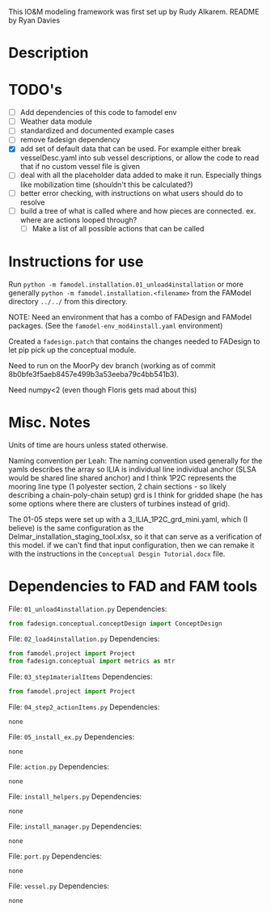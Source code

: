 This IO&M modeling framework was first set up by Rudy Alkarem. README by Ryan Davies

# Description

# TODO's

- [ ] Add dependencies of this code to famodel env
- [ ] Weather data module
- [ ] standardized and documented example cases
- [ ] remove fadesign dependency
- [X] add set of default data that can be used. For example either break vesselDesc.yaml into sub vessel descriptions, or allow the code to read that if no custom vessel file is given
- [ ] deal with all the placeholder data added to make it run. Especially things like mobilization time (shouldn't this be calculated?)
- [ ] better error checking, with instructions on what users should do to resolve
- [ ] build a tree of what is called where and how pieces are connected. ex. where are actions looped through?
   - [ ]  Make a list of all possible actions that can be called

# Instructions for use

Run `python -m famodel.installation.01_unload4installation` or more generally `python -m famodel.installation.<filename>` from the FAModel directory `../../` from this directory.

NOTE: Need an environment that has a combo of FADesign and FAModel packages. (See the `famodel-env_mod4install.yaml` environment)

Created a `fadesign.patch` that contains the changes needed to FADesign to let pip pick up the conceptual module.

Need to run on the MoorPy dev branch (working as of commit 8b0bfe3f5aeb8457e499b3a53eeba79c4bb541b3).

Need numpy<2 (even though Floris gets mad about this)

# Misc. Notes

Units of time are hours unless stated otherwise. 

Naming convention per Leah: The naming convention used generally for the yamls describes the array so ILIA is individual line individual anchor (SLSA would be shared line shared anchor) and I think 1P2C represents the mooring line type (1 polyester section, 2 chain sections - so likely describing a chain-poly-chain setup) grd is I think for gridded shape (he has some options where there are clusters of turbines instead of grid).

The 01-05 steps were set up with a 3_ILIA_1P2C_grd_mini.yaml, which (I believe) is the same configuration as the Delmar_installation_staging_tool.xlsx, so it that can serve as a verification of this model. if we can't find that input configuration, then we can remake it with the instructions in the `Conceptual Desgin Tutorial.docx` file. 

# Dependencies to FAD and FAM tools
File: `01_unload4installation.py` Dependencies:
```python
from fadesign.conceptual.conceptDesign import ConceptDesign
```
File: `02_load4installation.py` Dependencies:
```python
from famodel.project import Project
from fadesign.conceptual import metrics as mtr
```
File: `03_step1materialItems` Dependencies:
```python
from famodel.project import Project
```
File: `04_step2_actionItems.py` Dependencies:
```
none
```
File: `05_install_ex.py` Dependencies:
```
none
```
File: `action.py` Dependencies:
```
none
```
File: `install_helpers.py` Dependencies:
```
none
```
File: `install_manager.py` Dependencies:
```
none
```
File: `port.py` Dependencies:
```
none
```
File: `vessel.py` Dependencies:
```
none
```
